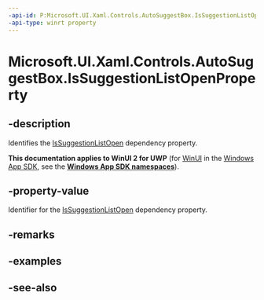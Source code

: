 ```yaml
---
-api-id: P:Microsoft.UI.Xaml.Controls.AutoSuggestBox.IsSuggestionListOpenProperty
-api-type: winrt property
---
```


<!-- Property syntax
public Windows.UI.Xaml.DependencyProperty IsSuggestionListOpenProperty { get; }
-->

# Microsoft.UI.Xaml.Controls.AutoSuggestBox.IsSuggestionListOpenProperty

## -description
Identifies the [IsSuggestionListOpen](autosuggestbox_issuggestionlistopen.md) dependency property.

**This documentation applies to WinUI 2 for UWP** (for [WinUI](/windows/apps/winui/winui3/) in the [Windows App SDK](/windows/apps/windows-app-sdk/), see the **[Windows App SDK namespaces](/windows/windows-app-sdk/api/winrt/)**).

## -property-value
Identifier for the [IsSuggestionListOpen](autosuggestbox_issuggestionlistopen.md) dependency property.

## -remarks

## -examples

## -see-also
